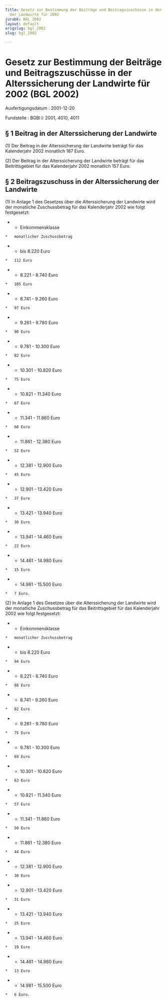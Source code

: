 ```yaml
---
Title: Gesetz zur Bestimmung der Beiträge und Beitragszuschüsse in der Alterssicherung
  der Landwirte für 2002
jurabk: BGL 2002
layout: default
origslug: bgl_2002
slug: bgl_2002

---
```


# Gesetz zur Bestimmung der Beiträge und Beitragszuschüsse in der Alterssicherung der Landwirte für 2002 (BGL 2002)

Ausfertigungsdatum
:   2001-12-20

Fundstelle
:   BGBl I: 2001, 4010, 4011



## § 1 Beitrag in der Alterssicherung der Landwirte

(1) Der Beitrag in der Alterssicherung der Landwirte beträgt für das
Kalenderjahr 2002 monatlich 187 Euro.

(2) Der Beitrag in der Alterssicherung der Landwirte beträgt für das
Beitrittsgebiet für das Kalenderjahr 2002 monatlich 157 Euro.


## § 2 Beitragszuschuss in der Alterssicherung der Landwirte

(1) In Anlage 1 des Gesetzes über die Alterssicherung der Landwirte
wird der monatliche Zuschussbetrag für das Kalenderjahr 2002 wie folgt
festgesetzt:

*    *   Einkommensklasse

    *   monatlicher Zuschussbetrag


*    *   bis      8.220 Euro

    *   112 Euro


*    *   8.221 - 8.740 Euro

    *   105 Euro


*    *   8.741 - 9.260 Euro

    *   97 Euro


*    *   9.261 - 9.780 Euro

    *   90 Euro


*    *   9.781 - 10.300 Euro

    *   82 Euro


*    *   10.301 - 10.820 Euro

    *   75 Euro


*    *   10.821 - 11.340 Euro

    *   67 Euro


*    *   11.341 - 11.860 Euro

    *   60 Euro


*    *   11.861 - 12.380 Euro

    *   52 Euro


*    *   12.381 - 12.900 Euro

    *   45 Euro


*    *   12.901 - 13.420 Euro

    *   37 Euro


*    *   13.421 - 13.940 Euro

    *   30 Euro


*    *   13.941 - 14.460 Euro

    *   22 Euro


*    *   14.461 - 14.980 Euro

    *   15 Euro


*    *   14.981 - 15.500 Euro

    *   7 Euro.




(2) In Anlage 1 des Gesetzes über die Alterssicherung der Landwirte
wird der monatliche Zuschussbetrag für das Beitrittsgebiet für das
Kalenderjahr 2002 wie folgt festgesetzt:

*    *   Einkommensklasse

    *   monatlicher Zuschussbetrag


*    *   bis      8.220 Euro

    *   94 Euro


*    *   8.221 - 8.740 Euro

    *   88 Euro


*    *   8.741 - 9.260 Euro

    *   82 Euro


*    *   9.261 - 9.780 Euro

    *   75 Euro


*    *   9.781 - 10.300 Euro

    *   69 Euro


*    *   10.301 - 10.820 Euro

    *   63 Euro


*    *   10.821 - 11.340 Euro

    *   57 Euro


*    *   11.341 - 11.860 Euro

    *   50 Euro


*    *   11.861 - 12.380 Euro

    *   44 Euro


*    *   12.381 - 12.900 Euro

    *   38 Euro


*    *   12.901 - 13.420 Euro

    *   31 Euro


*    *   13.421 - 13.940 Euro

    *   25 Euro


*    *   13.941 - 14.460 Euro

    *   19 Euro


*    *   14.461 - 14.980 Euro

    *   13 Euro


*    *   14.981 - 15.500 Euro

    *   6 Euro.




